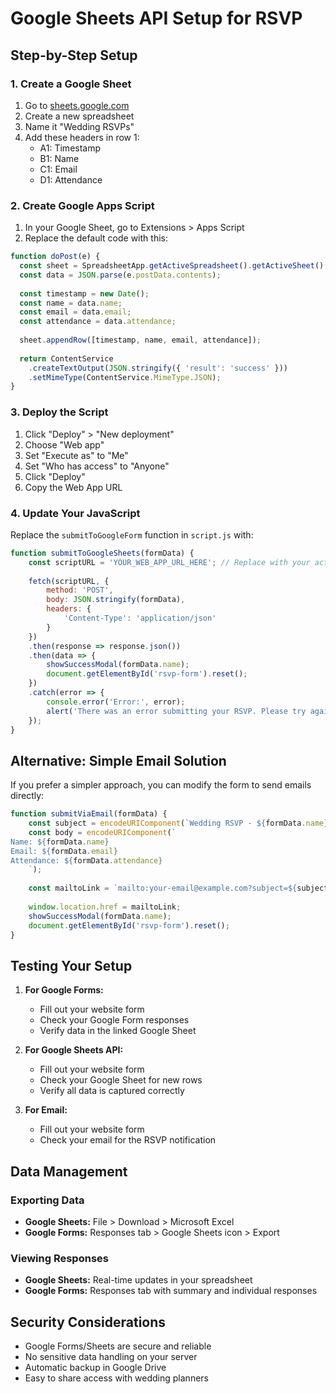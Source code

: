# Google Sheets API Setup for RSVP

## Step-by-Step Setup

### 1. Create a Google Sheet
1. Go to [sheets.google.com](https://sheets.google.com)
2. Create a new spreadsheet
3. Name it "Wedding RSVPs"
4. Add these headers in row 1:
   - A1: Timestamp
   - B1: Name
   - C1: Email
   - D1: Attendance

### 2. Create Google Apps Script
1. In your Google Sheet, go to Extensions > Apps Script
2. Replace the default code with this:

```javascript
function doPost(e) {
  const sheet = SpreadsheetApp.getActiveSpreadsheet().getActiveSheet();
  const data = JSON.parse(e.postData.contents);
  
  const timestamp = new Date();
  const name = data.name;
  const email = data.email;
  const attendance = data.attendance;
  
  sheet.appendRow([timestamp, name, email, attendance]);
  
  return ContentService
    .createTextOutput(JSON.stringify({ 'result': 'success' }))
    .setMimeType(ContentService.MimeType.JSON);
}
```

### 3. Deploy the Script
1. Click "Deploy" > "New deployment"
2. Choose "Web app"
3. Set "Execute as" to "Me"
4. Set "Who has access" to "Anyone"
5. Click "Deploy"
6. Copy the Web App URL

### 4. Update Your JavaScript
Replace the `submitToGoogleForm` function in `script.js` with:

```javascript
function submitToGoogleSheets(formData) {
    const scriptURL = 'YOUR_WEB_APP_URL_HERE'; // Replace with your actual URL
    
    fetch(scriptURL, {
        method: 'POST',
        body: JSON.stringify(formData),
        headers: {
            'Content-Type': 'application/json'
        }
    })
    .then(response => response.json())
    .then(data => {
        showSuccessModal(formData.name);
        document.getElementById('rsvp-form').reset();
    })
    .catch(error => {
        console.error('Error:', error);
        alert('There was an error submitting your RSVP. Please try again.');
    });
}
```

## Alternative: Simple Email Solution

If you prefer a simpler approach, you can modify the form to send emails directly:

```javascript
function submitViaEmail(formData) {
    const subject = encodeURIComponent(`Wedding RSVP - ${formData.name}`);
    const body = encodeURIComponent(`
Name: ${formData.name}
Email: ${formData.email}
Attendance: ${formData.attendance}
    `);
    
    const mailtoLink = `mailto:your-email@example.com?subject=${subject}&body=${body}`;
    
    window.location.href = mailtoLink;
    showSuccessModal(formData.name);
    document.getElementById('rsvp-form').reset();
}
```

## Testing Your Setup

1. **For Google Forms:**
   - Fill out your website form
   - Check your Google Form responses
   - Verify data in the linked Google Sheet

2. **For Google Sheets API:**
   - Fill out your website form
   - Check your Google Sheet for new rows
   - Verify all data is captured correctly

3. **For Email:**
   - Fill out your website form
   - Check your email for the RSVP notification

## Data Management

### Exporting Data
- **Google Sheets:** File > Download > Microsoft Excel
- **Google Forms:** Responses tab > Google Sheets icon > Export

### Viewing Responses
- **Google Sheets:** Real-time updates in your spreadsheet
- **Google Forms:** Responses tab with summary and individual responses

## Security Considerations

- Google Forms/Sheets are secure and reliable
- No sensitive data handling on your server
- Automatic backup in Google Drive
- Easy to share access with wedding planners 